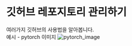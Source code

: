 # 깃허브 레포지토리 관리하기
여러가지 깃허브의 사용법을 알아봅니다.   
예시 - pytorch 이미지
![pytorch_image](https://github.com/pytorch/pytorch/raw/main/docs/source/_static/img/pytorch-logo-dark.png)